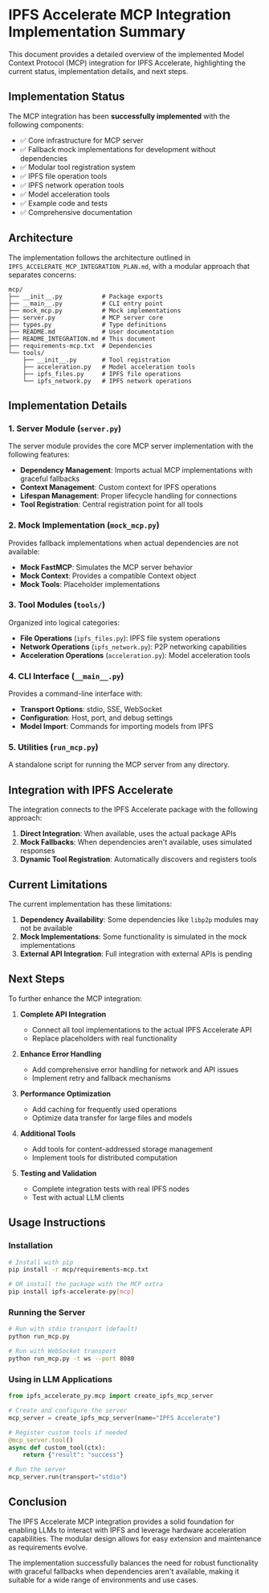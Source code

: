 # IPFS Accelerate MCP Integration Implementation Summary

This document provides a detailed overview of the implemented Model Context Protocol (MCP) integration for IPFS Accelerate, highlighting the current status, implementation details, and next steps.

## Implementation Status

The MCP integration has been **successfully implemented** with the following components:

- ✅ Core infrastructure for MCP server
- ✅ Fallback mock implementations for development without dependencies
- ✅ Modular tool registration system
- ✅ IPFS file operation tools
- ✅ IPFS network operation tools
- ✅ Model acceleration tools
- ✅ Example code and tests
- ✅ Comprehensive documentation

## Architecture

The implementation follows the architecture outlined in `IPFS_ACCELERATE_MCP_INTEGRATION_PLAN.md`, with a modular approach that separates concerns:

```
mcp/
├── __init__.py           # Package exports
├── __main__.py           # CLI entry point
├── mock_mcp.py           # Mock implementations
├── server.py             # MCP server core
├── types.py              # Type definitions
├── README.md             # User documentation
├── README_INTEGRATION.md # This document
├── requirements-mcp.txt  # Dependencies
└── tools/
    ├── __init__.py       # Tool registration
    ├── acceleration.py   # Model acceleration tools
    ├── ipfs_files.py     # IPFS file operations
    └── ipfs_network.py   # IPFS network operations
```

## Implementation Details

### 1. Server Module (`server.py`)

The server module provides the core MCP server implementation with the following features:

- **Dependency Management**: Imports actual MCP implementations with graceful fallbacks
- **Context Management**: Custom context for IPFS operations
- **Lifespan Management**: Proper lifecycle handling for connections
- **Tool Registration**: Central registration point for all tools

### 2. Mock Implementation (`mock_mcp.py`)

Provides fallback implementations when actual dependencies are not available:

- **Mock FastMCP**: Simulates the MCP server behavior
- **Mock Context**: Provides a compatible Context object
- **Mock Tools**: Placeholder implementations

### 3. Tool Modules (`tools/`)

Organized into logical categories:

- **File Operations** (`ipfs_files.py`): IPFS file system operations
- **Network Operations** (`ipfs_network.py`): P2P networking capabilities
- **Acceleration Operations** (`acceleration.py`): Model acceleration tools

### 4. CLI Interface (`__main__.py`)

Provides a command-line interface with:

- **Transport Options**: stdio, SSE, WebSocket
- **Configuration**: Host, port, and debug settings
- **Model Import**: Commands for importing models from IPFS

### 5. Utilities (`run_mcp.py`)

A standalone script for running the MCP server from any directory.

## Integration with IPFS Accelerate

The integration connects to the IPFS Accelerate package with the following approach:

1. **Direct Integration**: When available, uses the actual package APIs
2. **Mock Fallbacks**: When dependencies aren't available, uses simulated responses
3. **Dynamic Tool Registration**: Automatically discovers and registers tools

## Current Limitations

The current implementation has these limitations:

1. **Dependency Availability**: Some dependencies like `libp2p` modules may not be available
2. **Mock Implementations**: Some functionality is simulated in the mock implementations
3. **External API Integration**: Full integration with external APIs is pending

## Next Steps

To further enhance the MCP integration:

1. **Complete API Integration**
   - Connect all tool implementations to the actual IPFS Accelerate API
   - Replace placeholders with real functionality

2. **Enhance Error Handling**
   - Add comprehensive error handling for network and API issues
   - Implement retry and fallback mechanisms

3. **Performance Optimization**
   - Add caching for frequently used operations
   - Optimize data transfer for large files and models

4. **Additional Tools**
   - Add tools for content-addressed storage management
   - Implement tools for distributed computation

5. **Testing and Validation**
   - Complete integration tests with real IPFS nodes
   - Test with actual LLM clients

## Usage Instructions

### Installation

```bash
# Install with pip
pip install -r mcp/requirements-mcp.txt

# OR install the package with the MCP extra
pip install ipfs-accelerate-py[mcp]
```

### Running the Server

```bash
# Run with stdio transport (default)
python run_mcp.py

# Run with WebSocket transport
python run_mcp.py -t ws --port 8080
```

### Using in LLM Applications

```python
from ipfs_accelerate_py.mcp import create_ipfs_mcp_server

# Create and configure the server
mcp_server = create_ipfs_mcp_server(name="IPFS Accelerate")

# Register custom tools if needed
@mcp_server.tool()
async def custom_tool(ctx):
    return {"result": "success"}

# Run the server
mcp_server.run(transport="stdio")
```

## Conclusion

The IPFS Accelerate MCP integration provides a solid foundation for enabling LLMs to interact with IPFS and leverage hardware acceleration capabilities. The modular design allows for easy extension and maintenance as requirements evolve.

The implementation successfully balances the need for robust functionality with graceful fallbacks when dependencies aren't available, making it suitable for a wide range of environments and use cases.
